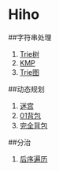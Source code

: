 # Hiho

##字符串处理
1. [Trie树](http://hihocoder.com/contest/hiho2)
2. [KMP](http://hihocoder.com/contest/hiho3/problem/1)
3. [Trie图](https://www.zybuluo.com/lunar/note/300607)

##动态规划
1. [迷宫](https://www.zybuluo.com/lunar/note/301812)
2. [01背包](https://www.zybuluo.com/lunar/note/302701 )
3. [完全背包](https://www.zybuluo.com/lunar/note/303320)

##分治
1. [后序遍历](http://hihocoder.com/problemset/problem/1049)
